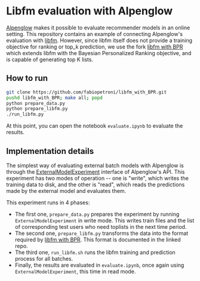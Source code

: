 # Libfm evaluation with Alpenglow

[Alpenglow](https://github.com/rpalovics/Alpenglow) makes it possible to evaluate recommender models in an online setting. This repository contains an example of connecting Alpenglow's evaluation with [libfm](https://github.com/srendle/libfm). However, since libfm itself does not provide a training objective for ranking or top_k prediction, we use the fork [libfm with BPR](https://github.com/fabiopetroni/libfm_with_BPR) which extends libfm with the Bayesian Personalized Ranking objective, and is capable of generating top K lists.

## How to run
```bash
git clone https://github.com/fabiopetroni/libfm_with_BPR.git
pushd libfm_with_BPR; make all; popd
python prepare_data.py
python prepare_libfm.py
./run_libfm.py
```

At this point, you can open the notebook `evaluate.ipynb` to evaluate the results.

## Implementation details

The simplest way of evaluating external batch models with Alpenglow is through the [ExternalModelExperiment](...) interface of Alpenglow's API. This experiment has two modes of operation -- one is "write", which writes the training data to disk, and the other is "read", which reads the predictions made by the external model and evaluates them.

This experiment runs in 4 phases:
- The first one, `prepare_data.py` prepares the experiment by running `ExternalModelExperiment` in write mode. This writes train files and the list of corresponding test users who need toplists in the next time period.
- The second one, `prepare_libfm.py` transforms the data into the format required by [libfm with BPR](https://github.com/fabiopetroni/libfm_with_BPR). This format is documented in the linked repo.
- The third one, `run_libfm.sh` runs the libfm training and prediction process for all batches.
- Finally, the results are evaluated in `evaluate.ipynb`, once again using `ExternalModelExperiment`, this time in read mode.